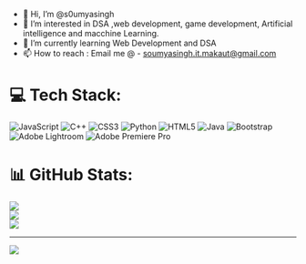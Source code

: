 - 👋 Hi, I’m @s0umyasingh
- 👀 I’m interested in DSA ,web development, game development, Artificial intelligence and macchine Learning.
- 🌱 I’m currently learning Web Development and DSA
- 📫 How to reach : Email me @ - soumyasingh.it.makaut@gmail.com

<!---
s0umyasingh/s0umyasingh is a ✨ special ✨ repository because its `README.md` (this file) appears on your GitHub profile.
You can click the Preview link to take a look at your changes.
--->

# 💻 Tech Stack:
![JavaScript](https://img.shields.io/badge/javascript-%23323330.svg?style=for-the-badge&logo=javascript&logoColor=%23F7DF1E) ![C++](https://img.shields.io/badge/c++-%2300599C.svg?style=for-the-badge&logo=c%2B%2B&logoColor=white) ![CSS3](https://img.shields.io/badge/css3-%231572B6.svg?style=for-the-badge&logo=css3&logoColor=white) ![Python](https://img.shields.io/badge/python-3670A0?style=for-the-badge&logo=python&logoColor=ffdd54) ![HTML5](https://img.shields.io/badge/html5-%23E34F26.svg?style=for-the-badge&logo=html5&logoColor=white) ![Java](https://img.shields.io/badge/java-%23ED8B00.svg?style=for-the-badge&logo=java&logoColor=white) ![Bootstrap](https://img.shields.io/badge/bootstrap-%23563D7C.svg?style=for-the-badge&logo=bootstrap&logoColor=white) ![Adobe Lightroom](https://img.shields.io/badge/Adobe%20Lightroom-31A8FF.svg?style=for-the-badge&logo=Adobe%20Lightroom&logoColor=white) ![Adobe Premiere Pro](https://img.shields.io/badge/Adobe%20Premiere%20Pro-9999FF.svg?style=for-the-badge&logo=Adobe%20Premiere%20Pro&logoColor=white)
# 📊 GitHub Stats:
![](https://github-readme-stats.vercel.app/api?username=s0umyasingh&theme=dark&hide_border=false&include_all_commits=false&count_private=false)<br/>
![](https://github-readme-streak-stats.herokuapp.com/?user=s0umyasingh&theme=dark&hide_border=false)<br/>
![](https://github-readme-stats.vercel.app/api/top-langs/?username=s0umyasingh&theme=dark&hide_border=false&include_all_commits=false&count_private=false&layout=compact)

---
[![](https://visitcount.itsvg.in/api?id=s0umyasingh&icon=0&color=0)](https://visitcount.itsvg.in)

<!-- Proudly created with GPRM ( https://gprm.itsvg.in ) -->
